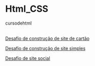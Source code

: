 # Html_CSS

cursodehtml 

<br>
<a href="https://matheuspaltian.github.io/Html_CSS/cartao/index.html" target="_blank"> Desafio de construção de site de cartão</a>

<a href="https://matheuspaltian.github.io/Html_CSS/ex013_DESAFIO/site2.html" target="_blank"> Desafio de construção de site simples</a>

<a href="https://matheuspaltian.github.io/Html_CSS/ex019_redes_sociais/index.html" target="_blank"> Desafio de site social</a>

